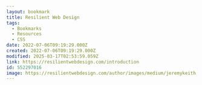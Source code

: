 ```yaml
---
layout: bookmark
title: Resilient Web Design
tags:
  - Bookmarks
  - Resources
  - CSS
date: 2022-07-06T09:19:29.000Z
created: 2022-07-06T09:19:29.000Z
modified: 2025-03-17T02:53:59.059Z
link: https://resilientwebdesign.com/introduction
id: 552297016
image: https://resilientwebdesign.com/author/images/medium/jeremykeith.jpg
---
```

